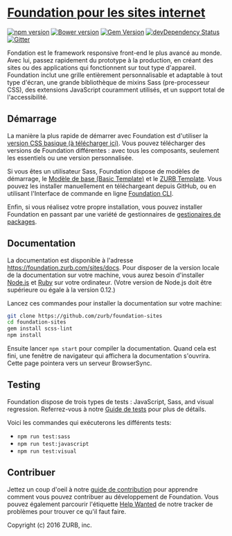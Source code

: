 # [Foundation pour les sites internet](http://foundation.zurb.com)

[![npm version](https://badge.fury.io/js/foundation-sites.svg)](https://badge.fury.io/js/foundation-sites) [![Bower version](https://badge.fury.io/bo/foundation-sites.svg)](https://badge.fury.io/bo/foundation-sites) [![Gem Version](https://badge.fury.io/rb/foundation-rails.svg)](https://badge.fury.io/rb/foundation-rails) [![devDependency Status](https://david-dm.org/zurb/foundation-sites/dev-status.svg)](https://david-dm.org/zurb/foundation-sites#info=devDependencies) [![Gitter](https://badges.gitter.im/Join%20Chat.svg)](https://gitter.im/zurb/foundation-sites?utm_source=badge&utm_medium=badge&utm_campaign=pr-badge)

Fondation est le framework responsive front-end le plus avancé au monde. Avec lui, passez rapidement du prototype à la production, en créant des sites ou des applications qui fonctionnent sur tout type d'appareil.
Foundation inclut une grille entièrement personnalisable et adaptable à tout type d'écran, une grande bibliothèque de mixins Sass (pre-processeur CSS), des extensions JavaScript couramment utilisés, et un support total de l'accessibilité.

## Démarrage

La manière la plus rapide de démarrer avec Foundation est d'utiliser la [version CSS basique (à télécharger ici)](http://foundation.zurb.com/sites/download/). Vous pouvez télécharger des versions de Foundation différentes : avec tous les composants, seulement les essentiels ou une version personnalisée.

Si vous êtes un utilisateur Sass, Foundation dispose de modèles de démarrage, le [Modèle de base (Basic Template)](https://github.com/zurb/foundation-sites-template) et le [ZURB Template](https://github.com/zurb/foundation-zurb-template). Vous pouvez les installer manuellement en téléchargeant depuis GitHub, ou en utilisant l'Interface de commande en ligne [Foundation CLI](https://github.com/zurb/foundation-cli).

Enfin, si vous réalisez votre propre installation, vous pouvez installer Foundation en passant par une variété de gestionnaires de [gestionaires de packages](http://foundation.zurb.com/sites/docs/installation.html#package-managers).

## Documentation

La documentation est disponible à l'adresse <https://foundation.zurb.com/sites/docs>. Pour disposer de la version locale de la documentation sur votre machine, vous aurez besoin d'installer [Node.js](https://nodejs.org/en/) et [Ruby](https://www.ruby-lang.org/en/) sur votre ordinateur. (Votre version de Node.js doit être supérieure ou égale à la version 0.12.)

Lancez ces commandes pour installer la documentation sur votre machine:

```bash
git clone https://github.com/zurb/foundation-sites
cd foundation-sites
gem install scss-lint
npm install
```

Ensuite lancer `npm start` pour compiler la documentation. Quand cela est fini, une fenêtre de navigateur qui affichera la documentation s'ouvrira. Cette page pointera vers un serveur BrowserSync.

## Testing

Foundation dispose de trois types de tests : JavaScript, Sass, and visual regression. Referrez-vous à notre [Guide de tests](https://github.com/zurb/foundation-sites/wiki/Testing-Guide) pour plus de détails.

Voici les commandes qui exécuterons les différents tests:

- `npm run test:sass`
- `npm run test:javascript`
- `npm run test:visual`

## Contribuer

Jettez un coup d'oeil à notre [guide de contribution](http://foundation.zurb.com/develop/contribute.html) pour apprendre comment vous pouvez contribuer au développement de Foundation. Vous pouvez également parcourir l'étiquette [Help Wanted](https://github.com/zurb/foundation-sites/labels/help%20wanted) de notre tracker de problèmes pour trouver ce qu'il faut faire.

Copyright (c) 2016 ZURB, inc.
